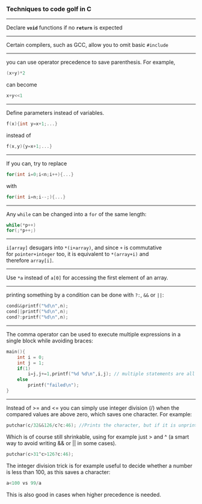 
### Techniques to code golf in C

---

Declare **```void```** functions if no **```return```** is expected

---

Certain compilers, such as GCC, allow you to omit basic `#include`

---
you can use operator precedence to save parenthesis.  For example, 
```c
(x+y)*2
```

can become 

```c 
x+y<<1
```

---
Define parameters instead of variables. 

  ```c
  f(x){int y=x+1;...}
  ```
   instead of 
   ```c
   f(x,y){y=x+1;...}
   ```
---
If you can, try to replace 

  ```c
  for(int i=0;i<n;i++){...}
  ```
   with 
   ```c
   for(int i=n;i--;){...}
   ```
---
Any `while` can be changed into a `for` of the same length:

```c
while(*p++)
for(;*p++;)
```
---

`i[array]` desugars into `*(i+array)`, and since `+` is commutative for `pointer+integer` too, it is equivalent to `*(array+i)` and therefore `array[i]`.

---

 Use `*a` instead of `a[0]` for accessing the first element of an array.

---
printing something by a condition can be done with `?:`, `&&` or `||`:

```c
cond&&printf("%d\n",n);
cond||printf("%d\n",n);
cond?:printf("%d\n",n);
```
---
The comma operator can be used to execute multiple expressions in a single block while avoiding braces:

```c
main(){
	int i = 0;
	int j = 1;
	if(1)
		i=j,j+=1,printf("%d %d\n",i,j); // multiple statements are all executed
	else
		printf("failed\n");
}
```
---
 Instead of >= and <= you can simply use integer division (/) when the compared values are above zero, which saves one character. For example:

```c
putchar(c/32&&126/c?c:46); //Prints the character, but if it is unprintable print "."
```

Which is of course still shrinkable, using for example just > and ^ (a smart way to avoid writing && or || in some cases).

```c
putchar(c>31^c>126?c:46);
```

The integer division trick is for example useful to decide whether a number is less than 100, as this saves a character:

```c
a<100 vs 99/a
```

This is also good in cases when higher precedence is needed.